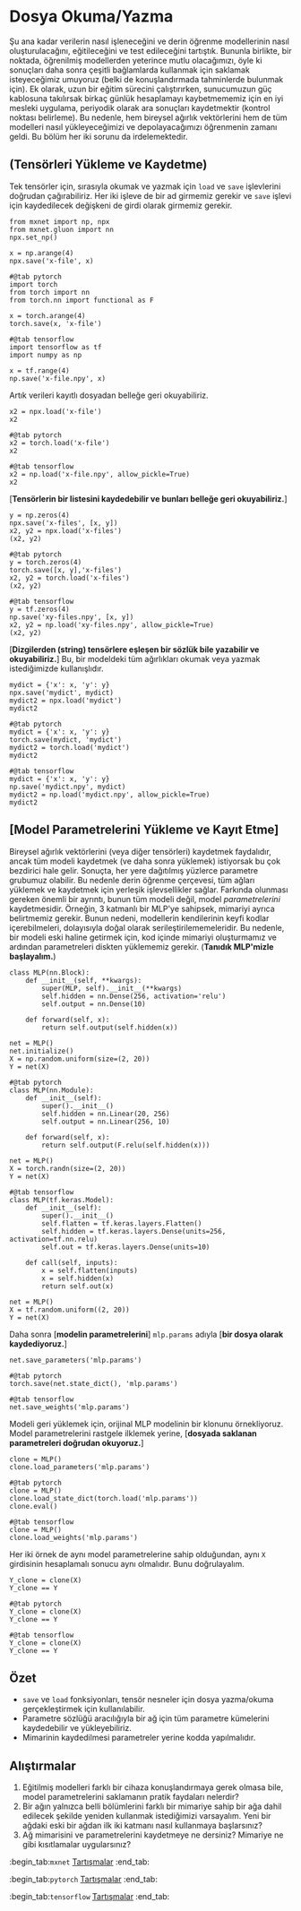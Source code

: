 # Dosya Okuma/Yazma

Şu ana kadar verilerin nasıl işleneceğini ve derin öğrenme modellerinin nasıl oluşturulacağını, eğitileceğini ve test edileceğini tartıştık. Bununla birlikte, bir noktada, öğrenilmiş modellerden yeterince mutlu olacağımızı, öyle ki sonuçları daha sonra çeşitli bağlamlarda kullanmak için saklamak isteyeceğimiz umuyoruz (belki de konuşlandırmada tahminlerde bulunmak için). Ek olarak, uzun bir eğitim sürecini çalıştırırken, sunucumuzun güç kablosuna takılırsak birkaç günlük hesaplamayı kaybetmememiz için en iyi mesleki uygulama, periyodik olarak ara sonuçları kaydetmektir (kontrol noktası belirleme). Bu nedenle, hem bireysel ağırlık vektörlerini hem de tüm modelleri nasıl yükleyeceğimizi ve depolayacağımızı öğrenmenin zamanı geldi. Bu bölüm her iki sorunu da irdelemektedir.

## (**Tensörleri Yükleme ve Kaydetme**)

Tek tensörler için, sırasıyla okumak ve yazmak için `load` ve `save` işlevlerini doğrudan çağırabiliriz. Her iki işleve de bir ad girmemiz gerekir ve `save` işlevi için kaydedilecek değişkeni de girdi olarak girmemiz gerekir.

```{.python .input}
from mxnet import np, npx
from mxnet.gluon import nn
npx.set_np()

x = np.arange(4)
npx.save('x-file', x)
```

```{.python .input}
#@tab pytorch
import torch
from torch import nn
from torch.nn import functional as F

x = torch.arange(4)
torch.save(x, 'x-file')
```

```{.python .input}
#@tab tensorflow
import tensorflow as tf
import numpy as np

x = tf.range(4)
np.save('x-file.npy', x)
```

Artık verileri kayıtlı dosyadan belleğe geri okuyabiliriz.

```{.python .input}
x2 = npx.load('x-file')
x2
```

```{.python .input}
#@tab pytorch
x2 = torch.load('x-file')
x2
```

```{.python .input}
#@tab tensorflow
x2 = np.load('x-file.npy', allow_pickle=True)
x2
```

[**Tensörlerin bir listesini kaydedebilir ve bunları belleğe geri okuyabiliriz.**]

```{.python .input}
y = np.zeros(4)
npx.save('x-files', [x, y])
x2, y2 = npx.load('x-files')
(x2, y2)
```

```{.python .input}
#@tab pytorch
y = torch.zeros(4)
torch.save([x, y],'x-files')
x2, y2 = torch.load('x-files')
(x2, y2)
```

```{.python .input}
#@tab tensorflow
y = tf.zeros(4)
np.save('xy-files.npy', [x, y])
x2, y2 = np.load('xy-files.npy', allow_pickle=True)
(x2, y2)
```

[**Dizgilerden (string) tensörlere eşleşen bir sözlük bile yazabilir ve okuyabiliriz.**] Bu, bir modeldeki tüm ağırlıkları okumak veya yazmak istediğimizde kullanışlıdır.

```{.python .input}
mydict = {'x': x, 'y': y}
npx.save('mydict', mydict)
mydict2 = npx.load('mydict')
mydict2
```

```{.python .input}
#@tab pytorch
mydict = {'x': x, 'y': y}
torch.save(mydict, 'mydict')
mydict2 = torch.load('mydict')
mydict2
```

```{.python .input}
#@tab tensorflow
mydict = {'x': x, 'y': y}
np.save('mydict.npy', mydict)
mydict2 = np.load('mydict.npy', allow_pickle=True)
mydict2
```

## [**Model Parametrelerini Yükleme ve Kayıt Etme**]

Bireysel ağırlık vektörlerini (veya diğer tensörleri) kaydetmek faydalıdır, ancak tüm modeli kaydetmek (ve daha sonra yüklemek) istiyorsak bu çok bezdirici hale gelir. Sonuçta, her yere dağıtılmış yüzlerce parametre grubumuz olabilir. Bu nedenle derin öğrenme çerçevesi, tüm ağları yüklemek ve kaydetmek için yerleşik işlevsellikler sağlar. Farkında olunması gereken önemli bir ayrıntı, bunun tüm modeli değil, model *parametrelerini* kaydetmesidir. Örneğin, 3 katmanlı bir MLP'ye sahipsek, mimariyi ayrıca belirtmemiz gerekir. Bunun nedeni, modellerin kendilerinin keyfi kodlar içerebilmeleri, dolayısıyla doğal olarak serileştirilememeleridir. Bu nedenle, bir modeli eski haline getirmek için, kod içinde mimariyi oluşturmamız ve ardından parametreleri diskten yüklememiz gerekir. (**Tanıdık MLP'mizle başlayalım.**)

```{.python .input}
class MLP(nn.Block):
    def __init__(self, **kwargs):
        super(MLP, self).__init__(**kwargs)
        self.hidden = nn.Dense(256, activation='relu')
        self.output = nn.Dense(10)

    def forward(self, x):
        return self.output(self.hidden(x))

net = MLP()
net.initialize()
X = np.random.uniform(size=(2, 20))
Y = net(X)
```

```{.python .input}
#@tab pytorch
class MLP(nn.Module):
    def __init__(self):
        super().__init__()
        self.hidden = nn.Linear(20, 256)
        self.output = nn.Linear(256, 10)

    def forward(self, x):
        return self.output(F.relu(self.hidden(x)))

net = MLP()
X = torch.randn(size=(2, 20))
Y = net(X)
```

```{.python .input}
#@tab tensorflow
class MLP(tf.keras.Model):
    def __init__(self):
        super().__init__()
        self.flatten = tf.keras.layers.Flatten()
        self.hidden = tf.keras.layers.Dense(units=256, activation=tf.nn.relu)
        self.out = tf.keras.layers.Dense(units=10)

    def call(self, inputs):
        x = self.flatten(inputs)
        x = self.hidden(x)
        return self.out(x)

net = MLP()
X = tf.random.uniform((2, 20))
Y = net(X)
```

Daha sonra [**modelin parametrelerini**] `mlp.params` adıyla [**bir dosya olarak kaydediyoruz.**]

```{.python .input}
net.save_parameters('mlp.params')
```

```{.python .input}
#@tab pytorch
torch.save(net.state_dict(), 'mlp.params')
```

```{.python .input}
#@tab tensorflow
net.save_weights('mlp.params')
```

Modeli geri yüklemek için, orijinal MLP modelinin bir klonunu örnekliyoruz. Model parametrelerini rastgele ilklemek yerine, [**dosyada saklanan parametreleri doğrudan okuyoruz.**]

```{.python .input}
clone = MLP()
clone.load_parameters('mlp.params')
```

```{.python .input}
#@tab pytorch
clone = MLP()
clone.load_state_dict(torch.load('mlp.params'))
clone.eval()
```

```{.python .input}
#@tab tensorflow
clone = MLP()
clone.load_weights('mlp.params')
```

Her iki örnek de aynı model parametrelerine sahip olduğundan, aynı `X` girdisinin hesaplamalı sonucu aynı olmalıdır. Bunu doğrulayalım.

```{.python .input}
Y_clone = clone(X)
Y_clone == Y
```

```{.python .input}
#@tab pytorch
Y_clone = clone(X)
Y_clone == Y
```

```{.python .input}
#@tab tensorflow
Y_clone = clone(X)
Y_clone == Y
```

## Özet

* `save` ve `load` fonksiyonları, tensör nesneler için dosya yazma/okuma gerçekleştirmek için kullanılabilir.
* Parametre sözlüğü aracılığıyla bir ağ için tüm parametre kümelerini kaydedebilir ve yükleyebiliriz.
* Mimarinin kaydedilmesi parametreler yerine kodda yapılmalıdır.

## Alıştırmalar

1. Eğitilmiş modelleri farklı bir cihaza konuşlandırmaya gerek olmasa bile, model parametrelerini saklamanın pratik faydaları nelerdir?
1. Bir ağın yalnızca belli bölümlerini farklı bir mimariye sahip bir ağa dahil edilecek şekilde yeniden kullanmak istediğimizi varsayalım. Yeni bir ağdaki eski bir ağdan ilk iki katmanı nasıl kullanmaya başlarsınız?
1. Ağ mimarisini ve parametrelerini kaydetmeye ne dersiniz? Mimariye ne gibi kısıtlamalar uygularsınız?

:begin_tab:`mxnet`
[Tartışmalar](https://discuss.d2l.ai/t/60)
:end_tab:

:begin_tab:`pytorch`
[Tartışmalar](https://discuss.d2l.ai/t/61)
:end_tab:

:begin_tab:`tensorflow`
[Tartışmalar](https://discuss.d2l.ai/t/327)
:end_tab:
